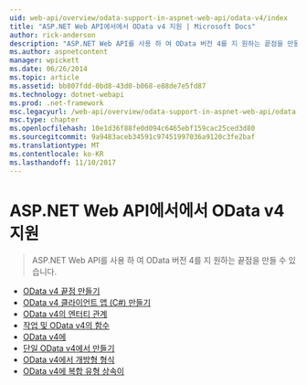 ```yaml
---
uid: web-api/overview/odata-support-in-aspnet-web-api/odata-v4/index
title: "ASP.NET Web API에서에서 OData v4 지원 | Microsoft Docs"
author: rick-anderson
description: "ASP.NET Web API를 사용 하 여 OData 버전 4를 지 원하는 끝점을 만들 수 있습니다."
ms.author: aspnetcontent
manager: wpickett
ms.date: 06/26/2014
ms.topic: article
ms.assetid: bb807fdd-0bd8-43d0-b068-e88de7e5fd87
ms.technology: dotnet-webapi
ms.prod: .net-framework
msc.legacyurl: /web-api/overview/odata-support-in-aspnet-web-api/odata-v4
msc.type: chapter
ms.openlocfilehash: 10e1d36f88fe0d094c6465ebf159cac25ced3d80
ms.sourcegitcommit: 9a9483aceb34591c97451997036a9120c3fe2baf
ms.translationtype: MT
ms.contentlocale: ko-KR
ms.lasthandoff: 11/10/2017
---
```

<a name="supporting-odata-v4-in-aspnet-web-api"></a>ASP.NET Web API에서에서 OData v4 지원
====================
> ASP.NET Web API를 사용 하 여 OData 버전 4를 지 원하는 끝점을 만들 수 있습니다.


- [OData v4 끝점 만들기](create-an-odata-v4-endpoint.md)
- [OData v4 클라이언트 앱 (C#) 만들기](create-an-odata-v4-client-app.md)
- [OData v4의 엔터티 관계](entity-relations-in-odata-v4.md)
- [작업 및 OData v4의 함수](odata-actions-and-functions.md)
- [OData v4에](odata-containment-in-web-api-22.md)
- [단일 OData v4에서 만들기](using-a-singleton-in-an-odata-endpoint-in-web-api-22.md)
- [OData v4에서 개방형 형식](use-open-types-in-odata-v4.md)
- [OData v4에 복합 유형 상속이](complex-type-inheritance-in-odata-v4.md)
